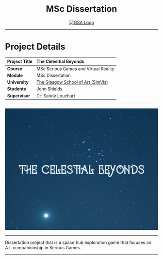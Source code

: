 <h1 align="center">MSc Dissertation</h1>

<a href="https://www.gsa.ac.uk/research/research-units/school-of-simulation-and-visualisation/" >
<p align="center"><img src="https://d4ya733yr7s0y.cloudfront.net/images/made/images/uploads/general/Uni-logo-GSA_730_290_80.jpg"
alt="GSA Logo" width="600" height="250"/>
</p></a>

***

# Project Details
| **Project Title** | The Celesltial Beyonds |
| :------------- |:-------------|
| **Course**               | MSc Serious Games and Virtual Reality |
| **Module**               | MSc Dissertation |
| **University**           | [The Glasgow School of Art (SimVis)](https://www.gsa.ac.uk/research/research-units/school-of-simulation-and-visualisation/) |
| **Students**             | John Shields |
| **Supervisor**           | Dr. Sandy Louchart |

***

<p align="center"><img src="https://github.com/johnshields/celestial-beyonds/blob/main/workings/art/design/LOGO.png?raw=true"
alt="Logo" width="auto" height="auto"/>
</p>

***
Dissertation project that is a space hub exploration game that focuses on A.I. companionship in Serious Games.
***
